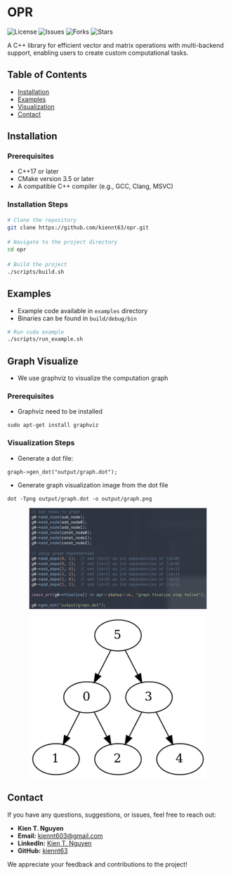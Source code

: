 # OPR

![License](https://img.shields.io/github/license/kiennt63/opr)
![Issues](https://img.shields.io/github/issues/kiennt63/opr)
![Forks](https://img.shields.io/github/forks/kiennt63/opr)
![Stars](https://img.shields.io/github/stars/kiennt63/opr)

A C++ library for efficient vector and matrix operations with multi-backend support, enabling users to create custom computational tasks.

## Table of Contents

- [Installation](#installation)
- [Examples](#examples)
- [Visualization](#graph-visualize)
- [Contact](#contact)

## Installation

### Prerequisites
- C++17 or later
- CMake version 3.5 or later
- A compatible C++ compiler (e.g., GCC, Clang, MSVC)

### Installation Steps

```bash
# Clone the repository
git clone https://github.com/kiennt63/opr.git

# Navigate to the project directory
cd opr

# Build the project
./scripts/build.sh
```

## Examples
- Example code available in `examples` directory
- Binaries can be found in `build/debug/bin`
```bash
# Run cuda example
./scripts/run_example.sh
```

## Graph Visualize

- We use graphviz to visualize the computation graph
### Prerequisites
- Graphviz need to be installed
```
sudo apt-get install graphviz
```
### Visualization Steps
- Generate a dot file:
```
graph->gen_dot("output/graph.dot");
```
- Generate graph visualization image from the dot file
```
dot -Tpng output/graph.dot -o output/graph.png
```
<p align="center">
    <img src="images/graph_example.png" alt="Image 1" width="80%"/>
</p>

<p align="center">
    <img src="images/graph.png" alt="Image 2" width="80%"/>
</p>

## Contact

If you have any questions, suggestions, or issues, feel free to reach out:

- **Kien T. Nguyen**
- **Email:** [kiennt603@gmail.com](mailto:kiennt603@gmail.com)
- **LinkedIn:** [Kien T. Nguyen](https://www.linkedin.com/in/neikdev)
- **GitHub:** [kiennt63](https://github.com/kiennt63)

We appreciate your feedback and contributions to the project!